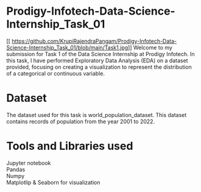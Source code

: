 # Prodigy-Infotech-Data-Science-Internship_Task_01
[[ https://github.com/KrupiRajendraPangam/Prodigy-Infotech-Data-Science-Internship_Task_01/blob/main/Task1.jpg]]
Welcome to my submission for Task 1 of the Data Science Internship at Prodigy Infotech. In this task, I have performed Exploratory Data Analysis (EDA) on a dataset provided, focusing on creating a visualization to represent the distribution of a categorical or continuous variable.<br/>

# Dataset
The dataset used for this task is world_population_dataset. This dataset contains records of population from the year 2001 to 2022.<br/>

# Tools and Libraries used
Jupyter notebook<br/>
Pandas<br/>
Numpy<br/>
Matplotlip & Seaborn for visualization<br/>
